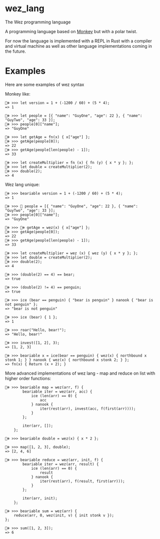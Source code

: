 # wez_lang
The Wez programming language

A programming language based on [Monkey](https://monkeylang.org/) but with a polar twist.

For now the language is implemented with a REPL in Rust with a compiler and virtual machine as well
as other language implementations coming in the future.

# Examples
Here are some examples of wez syntax

Monkey like:
```
🐻‍❄️ >>> let version = 1 + (-1200 / 60) + (5 * 4);
=> 1

🐻‍❄️ >>> let people = [{ "name": "GuyOne", "age": 22 }, { "name": "GuyTwo", "age": 33 }];
🐻‍❄️ >>> people[0]["name"];
=> "GuyOne"

🐻‍❄️ >>> let getAge = fn(x) { x["age"] };
🐻‍❄️ >>> getAge(people[0]);
=> 22
🐻‍❄️ >>> getAge(people[len(people) - 1]);
=> 33

🐻‍❄️ >>> let createMultiplier = fn (x) { fn (y) { x * y }; };
🐻‍❄️ >>> let double = createMultiplier(2);
🐻‍❄️ >>> double(2);
=> 4
```

Wez lang unique:
```
🐻‍❄️ >>> beariable version = 1 + (-1200 / 60) + (5 * 4);
=> 1

🐻‍❄️ >>> 🐻 people = [{ "name": "GuyOne", "age": 22 }, { "name": "GuyTwo", "age": 33 }];
🐻‍❄️ >>> people[0]["name"];
=> "GuyOne"

🐻‍❄️ >>> 🐻‍❄️ getAge = wez(x) { x["age"] };
🐻‍❄️ >>> getAge(people[0]);
=> 22
🐻‍❄️ >>> getAge(people[len(people) - 1]);
=> 33

🐻‍❄️ >>> let createMultiplier = wez (x) { wez (y) { x * y }; };
🐻‍❄️ >>> let double = createMultiplier(2);
🐻‍❄️ >>> double(2);
=> 4

🐻‍❄️ >>> (double(2) == 4) == bear;
=> true

🐻‍❄️ >>> (double(2) != 4) == penguin;
=> true

🐻‍❄️ >>> ice (bear == penguin) { "bear is penguin" } nanook { "bear is not penguin" };
=> "bear is not penguin"

🐻‍❄️ >>> ice (bear) { 1 };
=> 1

🐻‍❄️ >>> roar("Hello, bear!");
=> "Hello, bear!"

🐻‍❄️ >>> invest([1, 2], 3);
=> [1, 2, 3]

🐻‍❄️ >>> beariable x = ice(bear == penguin) { wez(x) { northbound x stonk 1; } } nanook { wez(x) { northbound x stonk 2; } };
=> fn(x) { Return (x + 2); }
```

More advanced implementations of wez lang - map and reduce on list with higher order functions:
```
🐻‍❄️ >>> beariable map = wez(arr, f) {
        beariable iter = wez(arr, acc) {
            ice (len(arr) == 0) {
                acc
            } nanook {
                iter(rest(arr), invest(acc, f(first(arr))));
            }
        };

        iter(arr, []);
    };

🐻‍❄️ >>> beariable double = wez(x) { x * 2 };

🐻‍❄️ >>> map([1, 2, 3], double);
=> [2, 4, 6]

🐻‍❄️ >>> beariable reduce = wez(arr, init, f) {
        beariable iter = wez(arr, result) {
            ice (len(arr) == 0) {
                result
            } nanook {
                iter(rest(arr), f(result, first(arr)));
            }
        };

        iter(arr, init);
    };

🐻‍❄️ >>> beariable sum = wez(arr) {
    reduce(arr, 0, wez(init, v) { init stonk v });
};

🐻‍❄️ >>> sum([1, 2, 3]);
=> 6
```
